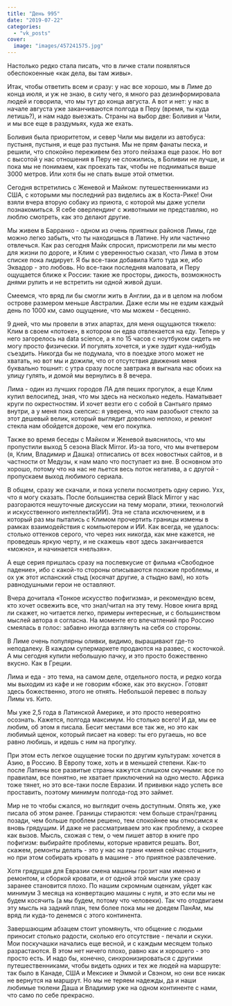 ```yaml
---
title: "День 995"
date: "2019-07-22"
categories: 
  - "vk_posts"
cover:
  image: "images/457241575.jpg"
---
```


Настолько редко стала писать, что в личке стали появляться обеспокоенные «как дела, вы там живы».

Итак, чтобы ответить всем и сразу: у нас все хорошо, мы в Лиме до конца июля, и уж не знаю, в силу чего, я много раз дезинформировала людей и говорила, что мы тут до конца августа. А вот и нет: у нас в начале августа уже заканчиваются полгода в Перу (время, ты куда летишь?), и нам надо выезжать. Страны на выбор две: Боливия и Чили, и мы все еще в раздумьях, куда же ехать.

<!--more-->

Боливия была приоритетом, и север Чили мы видели из автобуса: пустыня, пустыня, и еще раз пустыня. Мы не прям фанаты песка, и решили, что спокойно переживем без этого пейзажа еще разок. Но вот с высотой у нас отношения в Перу не сложились, в Боливии не лучше, и пока мы не понимаем, как проехать так, чтобы не подниматься выше 3000 метров. Или хотя бы не спать выше этой отметки.

Сегодня встретились с Женевой и Майком: путешественниками из США, с которыми мы последний раз виделись аж в Коста-Рике! Они взяли вчера вторую собаку из приюта, с которой мы даже успели познакомиться. Я себе оверлендинг с животными не представляю, но люблю смотреть, как это делают другие.

Мы живем в Барранко - одном из очень приятных районов Лимы, где можно легко забыть, что ты находишься в Латине. Ну или частично отвлечься. Как раз сегодня Майк спросил, присмотрели ли мы место для жизни по дороге, и Клим с уверенностью сказал, что Лима в этом списке пока лидирует. Я бы все-таки добавила Кито туда же, ибо Эквадор - это любовь. Но все-таки последняя маловата, и Перу ощущается ближе к России: такие же просторы, дикость, возможность днями рулить и не встретить ни одной живой души.

Смеемся, что вряд ли бы смогли жить в Англии, да и в целом на любом острове размером меньше Австралии. Даже если мы не ездим каждый день по 1000 км, само ощущение, что мы можем - бесценно.

9 дней, что мы провели в этих апартах, для меня ощущаются тяжело: Клим в своем «потоке», в котором он едва отвлекается на еду. Теперь у него загорелось на data science, а я по 15 часов с ноутбуком сидеть не могу просто физически. И погулять хочется, и уже зудит куда-нибудь съездить. Никогда бы не подумала, что в поездке этого может не хватать, но вот мы и дожили, что от отсутствия движения меня буквально тошнит: с утра сразу после завтрака я выгнала нас обоих на улицу гулять, и домой мы вернулись в 8 вечера.

Лима - один из лучших городов ЛА для пеших прогулок, а еще Клим купил велосипед, зная, что мы здесь на несколько недель. Наматывает круги по окрестностям. И хочет везти его с собой в Сантьяго прямо внутри, а у меня пока скепсис: я уверена, что нам разобьют стекло за этот дешевый велик, который выглядит довольно неплохо, и ремонт стекла нам обойдется дороже, чем его покупка.

Также во время беседы с Майком и Женевой выяснилось, что мы пропустили выход 5 сезона Black Mirror. Из-за того, что мы вчетвером (я, Клим, Владимир и Дашка) отписались от всех новостных сайтов, и в частности от Медузы, к нам мало что поступает из вне. В основном это хорошо, потому что на нас не льется весь поток негатива, а с другой - пропускаем выход любимого сериала.

В общем, сразу же скачали, и пока успели посмотреть одну серию. Ухх, что я могу сказать. После большинства серий Black Mirror у нас разгораются нешуточные дискуссии на тему морали, этики, технологий и искусственного интеллекта(ИИ). Эта не стала исключением, и в который раз мы пытались с Климом прочертить границы измены в рамках взаимодействия с компьютером и ИИ. Как всегда, не удалось: столько оттенков серого, что через них никогда, как мне кажется, не проведешь яркую черту, и не скажешь «вот здесь заканчивается «можно», и начинается «нельзя»».

А еще серия пришлась сразу на послевкусие от фильма «Свободное падение», ибо с какой-то стороны описываются похожие проблемы, и ох уж этот испанский стыд (косячат другие, а стыдно вам), но хоть равнодушными герои не оставляют.

Вчера дочитала «Тонкое искусство пофигизма», и рекомендую всем, кто хочет освежить все, что знал/читал на эту тему. Новое книга вряд ли скажет, но читается легко, примеры интересные, и с большинством мыслей автора я согласна. На моменте его впечатлений про Россию смеялась в голос: забавно иногда взглянуть на себя со стороны.

В Лиме очень популярны оливки, видимо, выращивают где-то неподалеку. В каждом супермаркете продаются на развес, с косточкой. А мы сегодня купили небольшую пачку, и это просто божественно вкусно. Как в Греции.

Лима и еда - это тема, на самом деле, отдельного поста, и редко когда мы выходим из кафе и не говорим «боже, как это вкусно». Готовят здесь божественно, этого не отнять. Небольшой перевес в пользу Лимы vs. Кито.

Мы уже 2,5 года в Латинской Америке, и это просто невероятно осознать. Кажется, полгода максимум. Но столько всего! И да, мы ее любим, об этом я писала. Бесит местами все так же, но это как любимый щенок, который писает на ковер: ты его ругаешь, но все равно любишь, и идешь с ним на прогулку.

При этом есть легкое ощущение тоски по другим культурам: хочется в Азию, в Россию. В Европу тоже, хоть и в меньшей степени. Как-то после Латины все развитые страны кажутся слишком скучными: все по правилам, все понятно, не хватает приключений на одно место. Африка тоже тянет, но это все-таки после Евразии. И прививки надо успеть все проставить, поэтому минимум полгода-год это займет.

Мир не то чтобы сжался, но выглядит очень доступным. Опять же, уже писала об этом ранее. Границы стираются: чем больше стран/границ позади, чем больше проблем решено, тем спокойнее мы относимся к вновь грядущим. И даже не рассматриваем это как проблему, а скорее как вызов. Мысль, схожая с тем, о чем пишет автор в книге про пофигизм: выбирайте проблемы, которые нравится решать. Вот, скажем, ремонты делать - это у нас на грани «меня сейчас стошнит», но при этом собирать кровать в машине - это приятное развлечение.

Хотя грядущая для Евразии смена машины грозит нам именно и ремонтом, и сборкой кровати, и от одной этой мысли уже сразу заранее становится плохо. По нашим скромным оценкам, уйдет как минимум 3 месяца на конвертацию машины с нуля, и это если мы не будем косячить (а мы будем, потому что человеки). Так что отодвигаем эту мысль на задний план, тем более пока мы не доедем ПанАм, мы вряд ли куда-то денемся с этого континента.

Завершающим абзацем стоит упомянуть, что общение с людьми приносит столько радости, сколько его отсутствие - печали и скуки. Мои поскучашки начались еще весной, и с каждым месяцем только разрастаются. В этом нет ничего плохо, равно как и хорошего - это просто есть. И надо бы, конечно, синхронизироваться с другими путешественниками, чтобы видеть одних и тех же людей на маршруте: так было в Канаде, США и Мексике и Эммой и Свэном, но они все никак не вернутся на маршрут. Но мы не теряем надежды, да и наши любимые тюлени Даша и Владимир уже на одном континенте с нами, что само по себе прекрасно.
